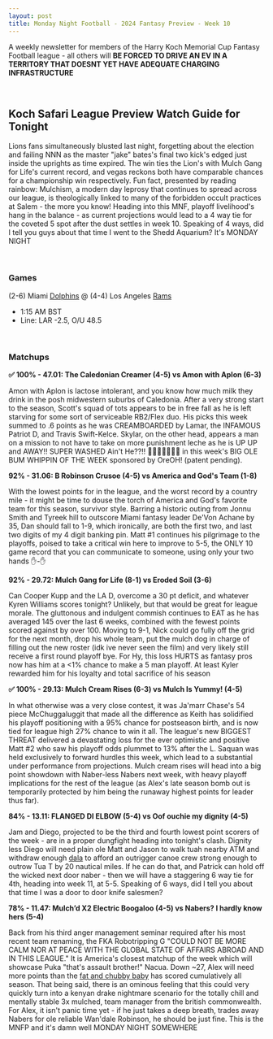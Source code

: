 ```yaml
---
layout: post
title: Monday Night Football - 2024 Fantasy Preview - Week 10
---
```


A weekly newsletter for members of the Harry Koch Memorial Cup Fantasy Football league - all others will **BE FORCED TO DRIVE AN EV IN A TERRITORY THAT DOESNT YET HAVE ADEQUATE CHARGING INFRASTRUCTURE**

<br/>

## Koch Safari League Preview Watch Guide for Tonight

Lions fans simultaneously blusted last night, forgetting about the election and failing NNN as the master "jake" bates's final two kick's edged just inside the uprights as time expired. The win ties the Lion's with Mulch Gang for Life's current record, and vegas reckons both have comparable chances for a championship win respectively. Fun fact, presented by reading rainbow: Mulchism, a modern day leprosy that continues to spread across our league, is theologically linked to many of the forbidden occult practices at Salem - the more you know! Heading into this MNF, playoff livelihood's hang in the balance - as current projections would lead to a 4 way tie for the coveted 5 spot after the dust settles in week 10. Speaking of 4 ways, did I tell you guys about that time I went to the Shedd Aquarium? It's MONDAY NIGHT 

<br/>

### Games
(2-6) Miami [Dolphins](https://i.pinimg.com/736x/93/cf/20/93cf2088395d8d42efb397a3a0ae9892.jpg) @ (4-4) Los Angeles [Rams](https://www.ramtrucks.com/content/dam/fca-brands/na/ramtrucks/en_us/2025/ram-1500/gallery/desktop/my25-ram-1500-gallery-open-1-d.jpg)
* 1:15 AM BST
* Line: LAR -2.5, O/U 48.5

<br/>

### Matchups

**✅ 100% - 47.01: The Caledonian Creamer (4-5) vs Amon with Aplon (6-3)**

Amon with Aplon is lactose intolerant, and you know how much milk they drink in the posh midwestern suburbs of Caledonia. After a very strong start to the season, Scott's squad of tots appears to be in free fall as he is left starving for some sort of serviceable RB2/Flex duo. His picks this week summed to .6 points as he was CREAMBOARDED by Lamar, the INFAMOUS Patriot D, and Travis Swift-Kelce. Skylar, on the other head, appears a man on a mission to not have to take on more punishment leche as he is UP UP and AWAY!! SUPER WASHED Ain't He??!! 🤣🤣🤣🤣🤷🏾‍♂️ in this week's BIG OLE BUM WHIPPIN OF THE WEEK sponsored by OreOH! (patent pending).

**92% - 31.06: B Robinson Crusoe (4-5) vs America and God's Team (1-8)**

With the lowest points for in the league, and the worst record by a country mile - it might be time to douse the torch of America and God's favorite team for this season, survivor style. Barring a historic outing from Jonnu Smith and Tyreek hill to outscore Miami fantasy leader De'Von Achane by 35, Dan should fall to 1-9, which ironically, are both the first two, and last two digits of my 4 digit banking pin. Matt #1 continues his pilgrimage to the playoffs, poised to take a critical win here to improve to 5-5, the ONLY 10 game record that you can communicate to someone, using only your two hands ✋-✋  

**92% - 29.72: Mulch Gang for Life (8-1) vs Eroded Soil (3-6)**

Can Cooper Kupp and the LA D, overcome a 30 pt deficit, and whatever Kyren Williams scores tonight? Unlikely, but that would be great for league morale. The gluttonous and indulgent commish continues to EAT as he has averaged 145 over the last 6 weeks, combined with the fewest points scored against by over 100. Moving to 9-1, Nick could go fully off the grid for the next month, drop his whole team, put the mulch dog in charge of filling out the new roster (idk ive never seen the film) and very likely still receive a first round playoff bye. For Hy, this loss HURTS as fantasy pros now has him at a <1% chance to make a 5 man playoff. At least Kyler rewarded him for his loyalty and total sacrifice of his season  

**✅ 100% - 29.13: Mulch Cream Rises (6-3) vs Mulch Is Yummy! (4-5)**

In what otherwise was a very close contest, it was Ja'marr Chase's 54 piece McChuggaluggit that made all the difference as Keith has solidified his playoff positioning with a 95% chance for postseason birth, and is now tied for league high 27% chance to win it all. The league's new BIGGEST THREAT delivered a devastating loss for the ever optimistic and positive Matt #2 who saw his playoff odds plummet to 13% after the L. Saquan was held exclusively to forward hurdles this week, which lead to a substantial under performance from projections. Mulch cream rises will head into a big point showdown with Naber-less Nabers next week, with heavy playoff implications for the rest of the league (as Alex's late season bomb out is temporarily protected by him being the runaway highest points for leader thus far).

**84% - 13.11: FLANGED DI ELBOW (5-4) vs Oof ouchie my dignity (4-5)**

Jam and Diego, projected to be the third and fourth lowest point scorers of the week - are in a proper dungfight heading into tonight's clash. Dignity less Diego will need plain ole Matt and Jason to walk tuah nearby ATM and withdraw enough [dala](https://en.wikipedia.org/wiki/Hawaiian_dollar#:~:text=The%20dollar%20or%20dala%20was,circulated%20alongside%20United%20States%20currency.) to afford an outrigger canoe crew strong enough to outrow Tua T by 20 nautical miles. If he can do that, and Patrick can hold off the wicked next door naber - then we will have a staggering 6 way tie for 4th, heading into week 11, at 5-5. Speaking of 6 ways, did I tell you about that time I was a door to door knife salesmen?    

**78% - 11.47: Mulch’d X2 Electric Boogaloo (4-5) vs Nabers? I hardly know hers (5-4)**

Back from his third anger management seminar required after his most recent team renaming, the FKA Robotripping G "COULD NOT BE MORE CALM NOR AT PEACE WITH THE GLOBAL STATE OF AFFAIRS ABROAD AND IN THIS LEAGUE." It is America's closest matchup of the week which will showcase Puka "that's assault brother!" Nacua. Down ~27, Alex will need more points than the [fat and chubby baby](https://www.sportingnews.com/us/nfl/news/puka-nacua-pronunciation-guide-real-first-name-rams/a50cb21dc281244bc1302e6e) has scored cumulatively all season. That being said, there is an ominous feeling that this could very quickly turn into a kenyan drake nightmare scenario for the totally chill and mentally stable 3x mulched, team manager from the british commonwealth. For Alex, it isn't panic time yet - if he just takes a deep breath, trades away Nabers for ole reliable Wan'dale Robinson, he should be just fine. This is the MNFP and it's damn well MONDAY NIGHT SOMEWHERE    

<br/>

<div style="display: flex; justify-content: center; margin-top: 20px;">
    <script type="text/javascript" src="https://cdnjs.buymeacoffee.com/1.0.0/button.prod.min.js" 
        data-name="bmc-button" data-slug="pdubslax" data-color="#40DCA5" 
        data-emoji="🏈" data-font="Bree" data-text="Buy me a coffee" 
        data-outline-color="#000000" data-font-color="#ffffff" 
        data-coffee-color="#FFDD00">
    </script>
</div>


<br/>


